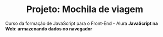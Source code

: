 <h1 align="center"> Projeto: Mochila de viagem </h1>

<p>Curso da formação de JavaScript para o Front-End - Alura <b>JavaScript na Web: armazenando dados no navegador</b></p>